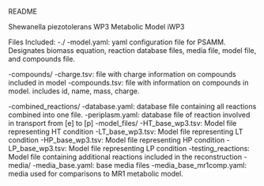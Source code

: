 README

Shewanella piezotolerans WP3 Metabolic Model iWP3

Files Included:
-./
	-model.yaml: yaml configuration file for PSAMM. Designates biomass equation, reaction database files, media file, model file, and compounds file. 

-compounds/
	-charge.tsv: file with charge information on compounds included in model
	-compounds.tsv: file with information on compounds in model. includes id, name, mass, charge.

-combined_reactions/
	-database.yaml: database file containing all reactions combined into one file.
	-periplasm.yaml: database file of reaction involved in transport from [e] to [p]
-model_files/
	-HT_base_wp3.tsv: Model file representing HT condition
	-LT_base_wp3.tsv: Model file representing LT condition
	-HP_base_wp3.tsv: Model file representing HP condition
	-LP_base_wp3.tsv: Model file representing LP condition
	-testing_reactions: Model file containing additional reactions included in the reconstruction 
-media/
	-media_base.yaml: base media files
	-media_base_mr1comp.yaml: media used for comparisons to MR1 metabolic model.  
